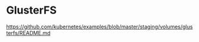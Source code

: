 # GlusterFS

https://github.com/kubernetes/examples/blob/master/staging/volumes/glusterfs/README.md
